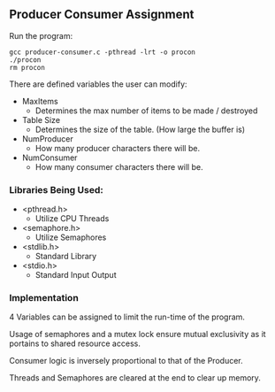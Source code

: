 ## Producer Consumer Assignment

Run the program:
```
gcc producer-consumer.c -pthread -lrt -o procon
./procon
rm procon
```

There are defined variables the user can modify:
- MaxItems
    - Determines the max number of items to be made / destroyed
- Table Size
    - Determines the size of the table. (How large the buffer is)
- NumProducer
    - How many producer characters there will be.
- NumConsumer
    - How many consumer characters there will be.

### Libraries Being Used:
- <pthread.h>
    - Utilize CPU Threads
- <semaphore.h>
    - Utilize Semaphores
- <stdlib.h>
    - Standard Library
- <stdio.h>
    - Standard Input Output

### Implementation

4 Variables can be assigned to limit the run-time of the program.

Usage of semaphores and a mutex lock ensure mutual exclusivity as it portains to shared resource access.

Consumer logic is inversely proportional to that of the Producer.

Threads and Semaphores are cleared at the end to clear up memory.
